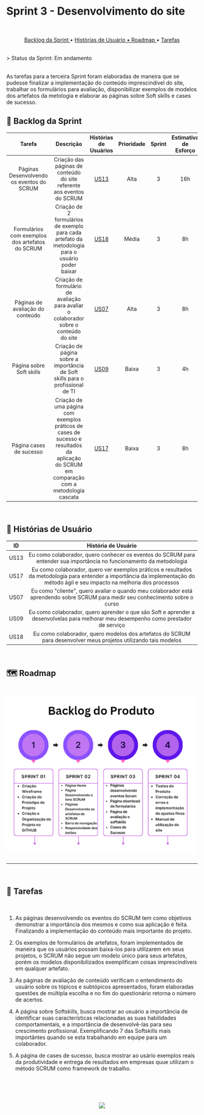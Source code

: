 # Sprint 3 - Desenvolvimento do site
<br>

<p align="center">
  <a href ="#backlog"> Backlog da Sprint </a>  •
  <a href ="historias"> Histórias de Usuário •
  <a href ="#roadmap"> Roadmap </a> •
  <a href ="#tarefas"> Tarefas </a>
</p><br>
> Status da Sprint: Em andamento

<br>
<br>

As tarefas para a terceira Sprint foram elaboradas de maneira que se pudesse finalizar a implementação do conteúdo imprescindível do site, trabalhar os formulários para avaliação, disponibilizar exemplos de modelos dos artefatos da metologia e elaborar as páginas sobre Soft skills e cases de sucesso.

## 🔮 Backlog da Sprint <a id="backlog"></a>

|                            Tarefa                            |                          Descrição                           |               Histórias de Usuários                | Prioridade | Sprint | Estimativa de Esforço |       Status       |
| :----------------------------------------------------------: | :----------------------------------------------------------: | :------------------------------------------------: | :--------: | :----: | :-------------------: | :----------------: |
| Páginas Desenvolvendo os eventos do SCRUM |  Criação das páginas de conteúdo do site referente aos eventos do SCRUM | <a href='#us013'>US13</a> | Alta | 3 | 16h | 🚧 |
| Formulários com exemplos dos artefatos do SCRUM | Criação de 2 formulários de exemplo para cada artefato da metodologia para o usuário poder baixar | <a href='#us18'>US18</a> | Média | 3 | 8h | 🚧 |
| Páginas de avaliação do conteúdo | Criação de formulário de avaliação para avaliar o colaborador sobre o conteúdo do site | <a href='#us07'>US07</a> | Alta | 3 | 8h | 🚧 |
| Página sobre Soft skills | Criação de página sobre a importância de Soft skills para o profissional de TI | <a href='#us09'>US09</a> | Baixa | 3 | 4h | 🚧 |
| Página cases de sucesso | Criação de uma página com exemplos práticos de cases de sucesso e resultados da aplicação do SCRUM em comparação com a metodologia cascata | <a href='#us17'>US17</a> | Baixa | 3 | 8h | 🚧 |

<br>

## 📖 Histórias de Usuário<a id="historia"></a>


|          ID           |                     História de Usuário                      |
| :-------------------: | :----------------------------------------------------------: |
| US13<a id='us13'></a> | Eu como colaborador, quero conhecer os eventos do SCRUM para entender sua importância no funcionamento da metodologia |
| US17<a id='us17'></a> | Eu como colaborador, quero ver exemplos práticos e resultados da metodologia para entender a importância da implementação do método ágil e seu impacto na melhoria dos processos |
| US07<a id='us07'></a> | Eu como "cliente", quero avaliar o quando meu colaborador está aprendendo sobre SCRUM para medir  seu conhecimento sobre o curso |
| US09<a id='us09'></a> | Eu como colaborador, quero aprender o que são Soft e aprender a desenvolvelas para melhorar meu desempenho como prestador de serviço |
| US18<a id='us18'></a> | Eu como colaborador, quero modelos dos artefatos do SCRUM para desenvolver meus projetos utilizando tais modelos |

<br>

## 🗺️ Roadmap<a id="roadmap"></a>
  <h1 align="center"> <img src = "../../Imagens/roadmap2.png" /></h1> <hr>

<br>

## 📝 Tarefas<a id="tarefas"></a><br>
<br>

1. As páginas desenvolvendo os eventos do SCRUM tem como objetivos demonstrar a importância dos mesmos e como sua aplicação é feita. Finalizando a implementação do conteúdo mais importante do projeto.

2. Os exemplos de formulários de artefatos, foram implementados de maneira que os usuários possam baixa-los para utilizarem em seus projetos, o SCRUM não segue um modelo único para seus artefatos, porém os modelos disponibilizados exemplificam coisas imprescindíveis em qualquer artefato.

3. As páginas de avaliação de conteúdo verificam o entendimento do usuário sobre os tópicos e subtópicos apresentados, foram elaboradas questões de múltipla escolha e no fim do questionário retorna o número de acertos.

4. A página sobre Softskills, busca mostrar ao usuário a importância de identificar suas características relacionadas as suas habilidades comportamentais, e a importância de desenvolvê-las para seu crescimento profissional. Exemplificando 7 das Softskills mais importântes quando se esta trabalhando em equipe para um colaborador.

5. A página de cases de sucesso, busca mostrar ao usário exemplos reais da produtividade e entrega de resultados em empresas quue utilizam o método SCRUM como framework de trabalho.
<br>
<h1 align="center"> <img src = "../../Imagens/siteapisprint3.gif" /></h1> 
